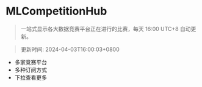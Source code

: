 # MLCompetitionHub

> 一站式显示各大数据竞赛平台正在进行的比赛，每天 16:00 UTC+8 自动更新。
  
> 更新时间: 2024-04-03T16:00:03+0800 

* 多家竞赛平台
* 多种订阅方式
* 下拉查看更多